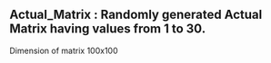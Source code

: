 ## Actual_Matrix : Randomly generated Actual Matrix having values from 1 to 30.
Dimension of matrix 100x100
